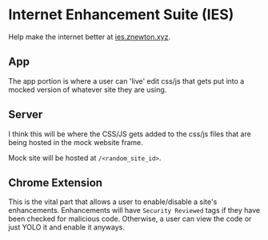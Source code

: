 # Internet Enhancement Suite (IES)
Help make the internet better at [ies.znewton.xyz](https://ies.znewton.xyz).

## App
The app portion is where a user can 'live' edit css/js that gets put into a mocked version of whatever site they are using.


## Server
I think this will be where the CSS/JS gets added to the css/js files that are being hosted in the mock website frame.

Mock site will be hosted at `/<random_site_id>`.

## Chrome Extension
This is the vital part that allows a user to enable/disable a site's enhancements. Enhancements will have `Security Reviewed` tags if they have been checked for malicious code. Otherwise, a user can view the code or just YOLO it and enable it anyways.
